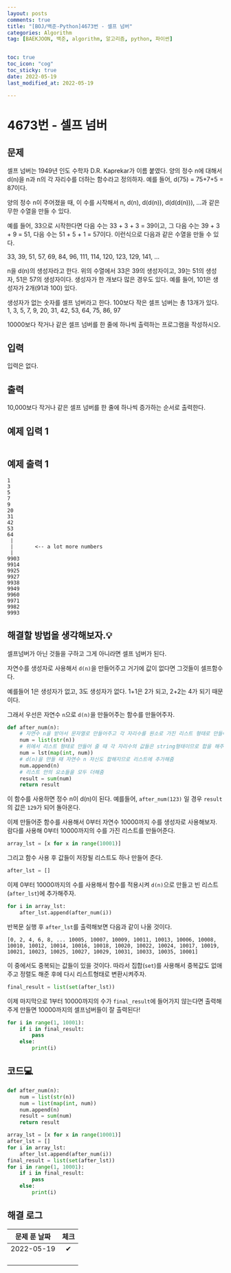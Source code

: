```yaml
---
layout: posts
comments: true
title: "[BOJ/백준-Python]4673번 - 셀프 넘버"
categories: Algorithm
tag: [BAEKJOON, 백준, algorithm, 알고리즘, python, 파이썬]


toc: true
toc_icon: "cog"
toc_sticky: true
date: 2022-05-19
last_modified_at: 2022-05-19

---
```




# 4673번 - 셀프 넘버



## 문제

셀프 넘버는 1949년 인도 수학자 D.R. Kaprekar가 이름 붙였다. 양의 정수 n에 대해서 d(n)을 n과 n의 각 자리수를 더하는 함수라고 정의하자. 예를 들어, d(75) = 75+7+5 = 87이다.

양의 정수 n이 주어졌을 때, 이 수를 시작해서 n, d(n), d(d(n)), d(d(d(n))), ...과 같은 무한 수열을 만들 수 있다. 

예를 들어, 33으로 시작한다면 다음 수는 33 + 3 + 3 = 39이고, 그 다음 수는 39 + 3 + 9 = 51, 다음 수는 51 + 5 + 1 = 57이다. 이런식으로 다음과 같은 수열을 만들 수 있다.

33, 39, 51, 57, 69, 84, 96, 111, 114, 120, 123, 129, 141, ...

n을 d(n)의 생성자라고 한다. 위의 수열에서 33은 39의 생성자이고, 39는 51의 생성자, 51은 57의 생성자이다. 생성자가 한 개보다 많은 경우도 있다. 예를 들어, 101은 생성자가 2개(91과 100) 있다. 

생성자가 없는 숫자를 셀프 넘버라고 한다. 100보다 작은 셀프 넘버는 총 13개가 있다. 1, 3, 5, 7, 9, 20, 31, 42, 53, 64, 75, 86, 97

10000보다 작거나 같은 셀프 넘버를 한 줄에 하나씩 출력하는 프로그램을 작성하시오.



## 입력

입력은 없다.



## 출력

10,000보다 작거나 같은 셀프 넘버를 한 줄에 하나씩 증가하는 순서로 출력한다.



## 예제 입력 1 

```

```



## 예제 출력 1

```
1
3
5
7
9
20
31
42
53
64
 |
 |       <-- a lot more numbers
 |
9903
9914
9925
9927
9938
9949
9960
9971
9982
9993
```



##  해결할 방법을 생각해보자.💡

셀프넘버가 아닌 것들을 구하고 그게 아니라면 셀프 넘버가 된다.

자연수를 생성자로 사용해서 `d(n)`을 만들어주고 거기에 값이 없다면 그것들이 셀프함수다.

예를들어 1은 생성자가 없고, 3도 생성자가 없다. 1+1은 2가 되고, 2+2는 4가 되기 때문이다.

그래서 우선은 자연수 `n`으로 `d(n)`을 만들어주는 함수를 만들어주자.

```python
def after_num(n):
    # 자연수 n을 받아서 문자열로 만들어주고 각 자리수를 원소로 가진 리스트 형태로 만들어 준다.
    num = list(str(n))
    # 위에서 리스트 형태로 만들어 줄 때 각 자리수의 값들은 string형태이므로 합을 해주기 위해 int형태로 바꿔줌
    num = lst(map(int, num))
    # d(n)을 만들 때 자연수 n 자신도 합해지므로 리스트에 추가해줌
    num.append(n)
    # 리스트 안의 요소들을 모두 더해줌
    result = sum(num)
    return result
```

이 함수를 사용하면  정수 n이 d(n)이 된다. 예를들어, `after_num(123)` 일 경우 `result`의 값은 `129`가 되어 돌아온다.

이제 만들어준 함수를 사용해서 0부터 자연수 10000까지 수를 생성자로 사용해보자. 람다를 사용해 0부터 10000까지의 수를 가진 리스트를 만들어준다.

```python
array_lst = [x for x in range(10001)]
```

그리고 함수 사용 후 값들이 저장될 리스트도 하나 만들어 준다.

```python
after_lst = []
```

이제 0부터 10000까지의 수를 사용해서 함수를 적용시켜 `d(n)`으로 만들고 빈 리스트(`after_lst`)에 추가해주자.

```python
for i in array_lst:
    after_lst.append(after_num(i))
```

반복문 실행 후 `after_lst`를 출력해보면 다음과 같이 나올 것이다.

```
[0, 2, 4, 6, 8, ... 10005, 10007, 10009, 10011, 10013, 10006, 10008, 10010, 10012, 10014, 10016, 10018, 10020, 10022, 10024, 10017, 10019, 10021, 10023, 10025, 10027, 10029, 10031, 10033, 10035, 10001]
```

이 중에서도 중복되는 값들이 있을 것이다. 따라서 집합(`set`)를 사용해서 중복값도 없애주고 정렬도 해준 후에 다시 리스트형태로 변환시켜주자.

```python
final_result = list(set(after_lst))
```

이제 마지막으로 1부터 10000까지의 수가 `final_result`에 들어가지 않는다면 출력해주게 만들면 10000까지의 셀프넘버들이 잘 출력된다!

```python
for i in range(1, 10001):
    if i in final_result:
        pass
   	else:
        print(i)
```







## 코드💻

```python
def after_num(n):
    num = list(str(n))
    num = list(map(int, num))
    num.append(n)
    result = sum(num)
    return result

array_lst = [x for x in range(10001)]
after_lst = []
for i in array_lst:
    after_lst.append(after_num(i))
final_result = list(set(after_lst))
for i in range(1, 10001):
    if i in final_result:
        pass
    else:
        print(i)
```





## 해결 로그 

| 문제 푼 날짜 | 체크 |
| :----------: | :--: |
|  2022-05-19  |  ✔   |
|              |      |
|              |      |
|              |      |
|              |      |



